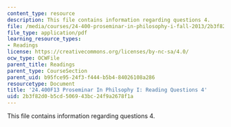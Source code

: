 ```yaml
---
content_type: resource
description: This file contains information regarding questions 4.
file: /media/courses/24-400-proseminar-in-philosophy-i-fall-2013/2b3f82d0b5cd506943bc24f9a2678f1a_MIT24_400F13_Questions4.pdf
file_type: application/pdf
learning_resource_types:
- Readings
license: https://creativecommons.org/licenses/by-nc-sa/4.0/
ocw_type: OCWFile
parent_title: Readings
parent_type: CourseSection
parent_uid: b95fce95-24f3-f444-b5b4-84026108a286
resourcetype: Document
title: '24.400F13 Proseminar In Philsophy I: Reading Questions 4'
uid: 2b3f82d0-b5cd-5069-43bc-24f9a2678f1a
---
```

This file contains information regarding questions 4.